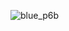 ![blue_p6b](https://github.com/friendlymatthew/friendlymatthew/assets/38759997/6ad78763-b6a9-4488-b759-d14d8850826b)
